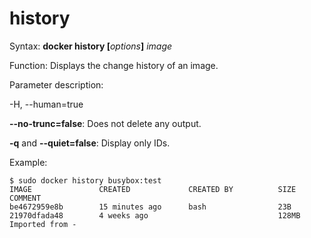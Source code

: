# history<a name="EN-US_TOPIC_0184808264"></a>

Syntax:  **docker history \[**_options_**\]** _image_

Function: Displays the change history of an image.

Parameter description:

-H, --human=true

**--no-trunc=false**: Does not delete any output.

**-q**  and  **--quiet=false**: Display only IDs.

Example:

```
$ sudo docker history busybox:test
IMAGE               CREATED             CREATED BY          SIZE                COMMENT
be4672959e8b        15 minutes ago      bash                23B
21970dfada48        4 weeks ago                             128MB               Imported from -
```

  

